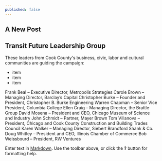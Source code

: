 ```yaml
---
published: false
---
```


## A New Post

## Transit Future Leadership Group

These leaders from Cook County's business, civic, labor and cultural communities are guiding the campaign:


- item
- item
- item

Frank Beal – Executive Director, Metropolis Strategies
Carole Brown – Managing Director, Barclay’s Capital
Christopher Burke – Founder and President, Christopher B. Burke Engineering
Warren Chapman – Senior Vice President, Columbia College
Ellen Craig – Managing Director, the Brattle Group
David Mosena – President and CEO, Chicago Museum of Science and Industry
John Schmidt – Partner, Mayer Brown
Tom Villanova – President, Chicago and Cook County Construction and Building Trades Council
Karen Walker – Managing Director, Siebert Brandford Shank & Co.
Doug Whitley – President and CEO, Illinois Chamber of Commerce
Bob Weissbourd – President, RW Ventures


Enter text in [Markdown](http://daringfireball.net/projects/markdown/). Use the toolbar above, or click the **?** button for formatting help.
